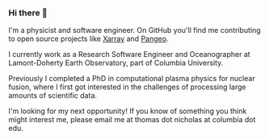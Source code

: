 ### Hi there 👋

<!--
**TomNicholas/TomNicholas** is a ✨ _special_ ✨ repository because its `README.md` (this file) appears on your GitHub profile.

Here are some ideas to get you started:

- 🔭 I’m currently working on ...
- 🌱 I’m currently learning ...
- 👯 I’m looking to collaborate on ...
- 🤔 I’m looking for help with ...
- 💬 Ask me about ...
- 📫 How to reach me: ...
- 😄 Pronouns: ...
- ⚡ Fun fact: ...
-->

I'm a physicist and software engineer. On GitHub you'll find me contributing to open source projects like [Xarray](https://github.com/pydata/xarray) and [Pangeo](https://github.com/pangeo-data).

I currently work as a Research Software Engineer and Oceanographer at Lamont-Doherty Earth Observatory, part of Columbia University.

Previously I completed a PhD in computational plasma physics for nuclear fusion, where I first got interested in the challenges of processing large amounts of scientific data.

I'm looking for my next opportunity! If you know of something you think might interest me, please email me at thomas dot nicholas at columbia dot edu.
